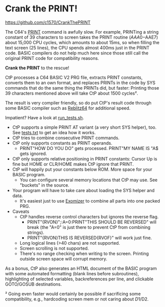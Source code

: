# Crank the PRINT!
https://github.com/c1570/CrankThePRINT

The C64's [PRINT](https://www.c64-wiki.com/wiki/PRINT) command is awfully slow.
For example, PRINTing a string constant of 39 characters to screen takes the PRINT routine ($AAA0-$AAE7) about 15,000 CPU cycles, which amounts to about 15ms,
so when filling the text screen (25 lines), the CPU spends almost 400ms just in the PRINT code.
BASIC compilers do not help much here since those still call the original PRINT code for compatibility reasons.

**Crank the PRINT** to the rescue!

CtP processes a C64 BASIC V2 PRG file, extracts PRINT constants, converts them to an own format,
and replaces PRINTs in the code by SYS commands that do the same thing the PRINTs did, but faster:
Printing those 39 characters mentioned above will take CtP about 1500 cycles².

The result is very compiler friendly, so do put CtP's result code through some BASIC compiler such as [Reblitz64](https://github.com/c1570/Reblitz64) for additional speed.

Impatient? Have a look at [run_tests.sh](run_tests.sh).

* CtP supports a simple PRINT AT variant (a very short SYS helper), too. See [tests.txt](tests.txt) to get an idea how it works.
* CtP tries to combine consecutive PRINT commands.
* CtP only supports constants as PRINT operands.
  * PRINT"HOW DO YOU DO" gets processed. PRINT"MY NAME IS "A$ gets ignored.
* CtP only supports relative positioning in PRINT constants: Cursor Up is fine but HOME or CLR/HOME makes CtP ignore that PRINT.
* CtP will happily put your constants below ROM. More space for your BASIC program.
  * You can configure several memory locations that CtP may use. See "buckets" in the source.
* Your program will have to take care about loading the SYS helper and data.
  * It's easiest just to use [Exomizer](https://bitbucket.org/magli143/exomizer/wiki/Home) to combine all parts into one packed PRG.
* Caveats
  * CtP handles reverse control characters but ignores the reverse flag.
    * PRINT"{RVON}";:A=0:PRINT"THIS SHOULD BE REVERSED" will break (the "A=0" is just there to prevent CtP from combining strings).
    * PRINT"{RVON}THIS IS REVERSED{RVOF}" will work just fine.
  * Long logical lines (>40 chars) are not supported.
  * Screen scrolling is not supported.
  * There's no range checking when writing to the screen. Printing outside screen space will corrupt memory.

As a bonus, CtP also generates an HTML document of the BASIC program with some automated formatting (blank lines before subroutines), highlighting of selected variables, backreferences per line, and clickable GOTO/GOSUB destinations.

² Going even faster would certainly be possible if sacrificing some compatibility, e.g., hardcoding screen mem or not caring about $D1/$D2.
